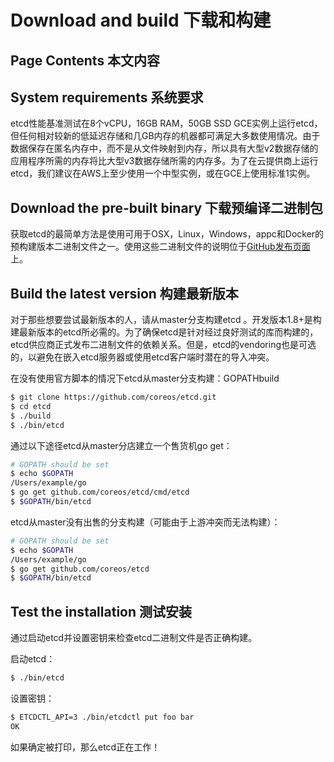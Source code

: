 # Download and build 下载和构建
## Page Contents 本文内容
## System requirements 系统要求
etcd性能基准测试在8个vCPU，16GB RAM，50GB SSD GCE实例上运行etcd，但任何相对较新的低延迟存储和几GB内存的机器都可满足大多数使用情况。由于数据保存在匿名内存中，而不是从文件映射到内存，所以具有大型v2​​数据存储的应用程序所需的内存将比大型v3数据存储所需的内存多。为了在云提供商上运行etcd，我们建议在AWS上至少使用一个中型实例，或在GCE上使用标准1实例。

## Download the pre-built binary 下载预编译二进制包
获取etcd的最简单方法是使用可用于OSX，Linux，Windows，appc和Docker的预构建版本二进制文件之一。使用这些二进制文件的说明位于[GitHub发布页面](https://github.com/coreos/etcd/releases/)上。

## Build the latest version 构建最新版本
对于那些想要尝试最新版本的人，请从master分支构建etcd 。开发版本1.8+是构建最新版本的etcd所必需的。为了确保etcd是针对经过良好测试的库而构建的，etcd供应商正式发布二进制文件的依赖关系。但是，etcd的vendoring也是可选的，以避免在嵌入etcd服务器或使用etcd客户端时潜在的导入冲突。

在没有使用官方脚本的情况下etcd从master分支构建：GOPATHbuild
``` bash
$ git clone https://github.com/coreos/etcd.git
$ cd etcd
$ ./build
$ ./bin/etcd
```
通过以下途径etcd从master分店建立一个售货机go get：
``` bash
# GOPATH should be set
$ echo $GOPATH
/Users/example/go
$ go get github.com/coreos/etcd/cmd/etcd
$ $GOPATH/bin/etcd
```
etcd从master没有出售的分支构建（可能由于上游冲突而无法构建）：
``` bash
# GOPATH should be set
$ echo $GOPATH
/Users/example/go
$ go get github.com/coreos/etcd
$ $GOPATH/bin/etcd
```

## Test the installation 测试安装
通过启动etcd并设置密钥来检查etcd二进制文件是否正确构建。

启动etcd：
``` bash
$ ./bin/etcd
```
设置密钥：
``` bash
$ ETCDCTL_API=3 ./bin/etcdctl put foo bar
OK
```
如果确定被打印，那么etcd正在工作！
